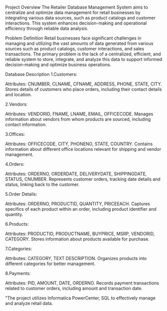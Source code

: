 Project Overview
The Retailer Database Management System aims to centralize and optimize data management for retail businesses by integrating various data sources, such as product catalogs and customer interactions. This system enhances decision-making and operational efficiency through reliable data analysis.

Problem Definition
Retail businesses face significant challenges in managing and utilizing the vast amounts of data generated from various sources such as product catalogs, customer interactions, and sales transactions. The primary problem is the lack of a centralized, efficient, and reliable system to store, integrate, and analyze this data to support informed decision-making and optimize business operations.

Database Description
1.Customers:

Attributes: CNUMBER, CLNAME, CFNAME, ADDRESS, PHONE, STATE, CITY.
Stores details of customers who place orders, including their contact details and location.

2.Vendors:

Attributes: VENDORID, FNAME, LNAME, EMAIL, OFFICECODE.
Manages information about vendors from whom products are sourced, including contact information.

3.Offices:

Attributes: OFFICECODE, CITY, PHONENO, STATE, COUNTRY.
Contains information about different office locations relevant for shipping and vendor management.

4.Orders:

Attributes: ORDERNO, ORDERDATE, DELIVERYDATE, SHIPPINGDATE, STATUS, CNUMBER.
Represents customer orders, tracking date details and status, linking back to the customer.

5.Order Details:

Attributes: ORDERNO, PRODUCTID, QUANTITY, PRICEEACH.
Captures specifics of each product within an order, including product identifier and quantity.

6.Products:

Attributes: PRODUCTID, PRODUCTNAME, BUYPRICE, MSRP, VENDORID, CATEGORY.
Stores information about products available for purchase.

7.Categories:

Attributes: CATEGORY, TEXT DESCRIPTION.
Organizes products into different categories for better management.

8.Payments:

Attributes: PID, AMOUNT, DATE, ORDERNO.
Records payment transactions related to customer orders, including amount and transaction date.

"The project utilizes Informatica PowerCenter, SQL to effectively manage and analyze retail data.
